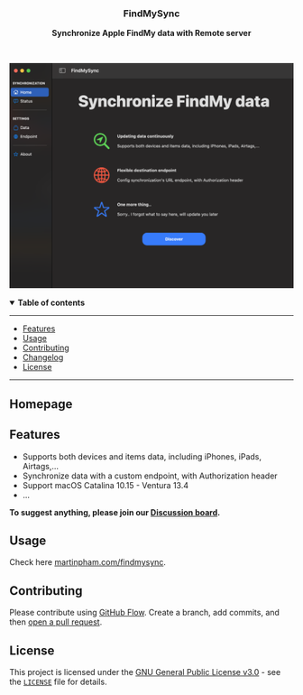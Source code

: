 <div align="center">
  <p>
    <h3>
      <b>
        FindMySync
      </b>
    </h3>
  </p>
  <p>
    <b>
      Synchronize Apple FindMy data with Remote server
    </b>
  </p>
  <p>

  </p>
  <br />
  <p>

![FindMySync](./docs/screenshot.png)

  </p>
</div>

<details open>
  <summary><b>Table of contents</b></summary>

---

- [Features](#features)
- [Usage](#usage)
- [Contributing](#contributing)
- [Changelog](#changelog)
- [License](#license)

---

</details>

## **Homepage**



## **Features**

- Supports both devices and items data, including iPhones, iPads, Airtags,...
- Synchronize data with a custom endpoint, with Authorization header
- Support macOS Catalina 10.15 - Ventura 13.4
- ...

**To suggest anything, please join our [Discussion board](https://github.com/MartinPham/FindMySync/discussions).**


## **Usage**
Check here [martinpham.com/findmysync](https://www.martinpham.com/findmysync/).


## **Contributing**

Please contribute using [GitHub Flow](https://guides.github.com/introduction/flow). Create a branch, add commits, and then [open a pull request](https://github.com/MartinPham/FindMySync/compare).

## **License**

This project is licensed under the [GNU General Public License v3.0](https://opensource.org/licenses/gpl-3.0.html) - see the [`LICENSE`](LICENSE) file for details.